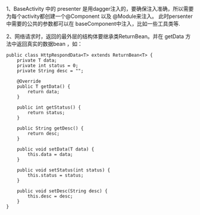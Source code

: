 1、BaseActivity 中的 presenter 是用dagger注入的，要确保注入准确，所以需要为每个activity都创建一个@Component 以及 @Module来注入。
此时persenter中需要的公共的参数都可以在 baseComponent中注入，比如一些工具类等.

2、网络请求时，返回的最外层的结构体要继承类ReturnBean。并在 getData 方法中返回真实的数据bean ，如：
~~~
public class HttpRespondData<T> extends ReturnBean<T> {
    private T data;
    private int status = 0;
    private String desc = "";

    @Override
    public T getData() {
        return data;
    }

    public int getStatus() {
        return status;
    }

    public String getDesc() {
        return desc;
    }

    public void setData(T data) {
        this.data = data;
    }

    public void setStatus(int status) {
        this.status = status;
    }

    public void setDesc(String desc) {
        this.desc = desc;
    }
}
~~~